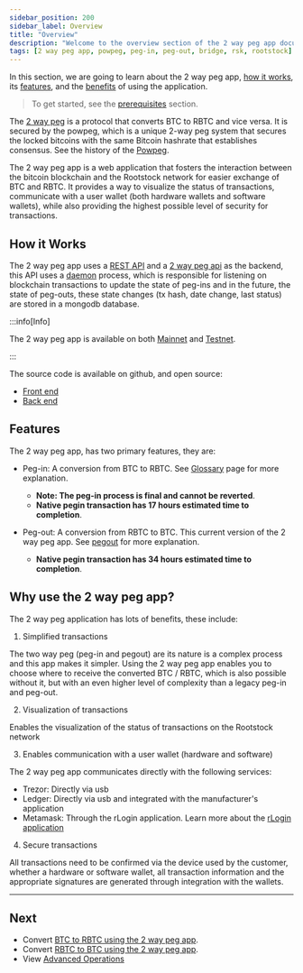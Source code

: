 ```yaml
---
sidebar_position: 200
sidebar_label: Overview
title: "Overview"
description: "Welcome to the overview section of the 2 way peg app documentation."
tags: [2 way peg app, powpeg, peg-in, peg-out, bridge, rsk, rootstock]
---
```


In this section, we are going to learn about the 2 way peg app, [how it works](#how-it-works), its [features](#features), and the [benefits](#why-use-the-2-way-peg-app) of using the application.

> To get started, see the [prerequisites](/resources/guides/two-way-peg-app/prerequisites/) section.

The [2 way peg](https://app.2wp.rootstock.io/) is a protocol that converts BTC to RBTC and vice versa. It is secured by the powpeg, which is a unique 2-way peg system that secures the locked bitcoins with the same Bitcoin hashrate that establishes consensus. See the history of the [Powpeg](/concepts/powpeg/).

The 2 way peg app is a web application that fosters the interaction between the bitcoin blockchain and the Rootstock network for easier exchange of BTC and RBTC. It provides a way to visualize the status of transactions, communicate with a user wallet (both hardware wallets and software wallets), while also providing the highest possible level of security for transactions.

## How it Works

The 2 way peg app uses a [REST API](https://en.wikipedia.org/wiki/Representational_state_transfer) and a [2 way peg api](https://github.com/rsksmart/2wp-api) as the backend, this API uses a [daemon](https://en.wikipedia.org/wiki/Daemon_(computing)) process, which is responsible for listening on blockchain transactions to update the state of peg-ins and in the future, the state of peg-outs, these state changes (tx hash, date change, last status) are stored in a mongodb database.

:::info[Info]

The 2 way peg app is available on both [Mainnet](https://app.2wp.rootstock.io/) and [Testnet](https://app.2wp.testnet.rootstock.io/). 

:::

The source code is available on github, and open source:
- [Front end](https://github.com/rsksmart/2wp-app)
- [Back end](https://github.com/rsksmart/2wp-api)

## Features

The 2 way peg app, has two primary features, they are:

- Peg-in: A conversion from BTC to RBTC. See [Glossary](/resources/guides/two-way-peg-app/glossary/) page for more explanation. 
    - **Note: The peg-in process is final and cannot be reverted**.
    - **Native pegin transaction has 17 hours estimated time to completion**.

- Peg-out: A conversion from RBTC to BTC. This current version of the 2 way peg app. See [pegout](/resources/guides/two-way-peg-app/pegout/) for more explanation.
    - **Native pegin transaction has 34 hours estimated time to completion**.

## Why use the 2 way peg app?

The 2 way peg application has lots of benefits, these include:
 
1. Simplified transactions

The two way peg (peg-in and pegout) are its nature is a complex process and this app makes it simpler. Using the 2 way peg app enables you to choose where to receive the converted BTC / RBTC, which is also possible without it, but with an even higher level of complexity than a legacy peg-in and peg-out.


2. Visualization of transactions

Enables the visualization of the status of transactions on the Rootstock network

3. Enables communication with a user wallet (hardware and software)

The 2 way peg app communicates directly with the following services:
- Trezor: Directly via usb
- Ledger: Directly via usb and integrated with the manufacturer's application
- Metamask: Through the rLogin application. Learn more about the [rLogin application](https://github.com/rsksmart/rLogin)

4. Secure transactions

All transactions need to be confirmed via the device used by the customer, whether a hardware or software wallet, all transaction information and the appropriate signatures are generated through integration with the wallets.

----

## Next

* Convert [BTC to RBTC using the 2 way peg app](/resources/guides/two-way-peg-app/pegin/).
* Convert [RBTC to BTC using the 2 way peg app](/resources/guides/two-way-peg-app/pegout/).
* View [Advanced Operations](/resources/guides/two-way-peg-app/advanced-operations/)